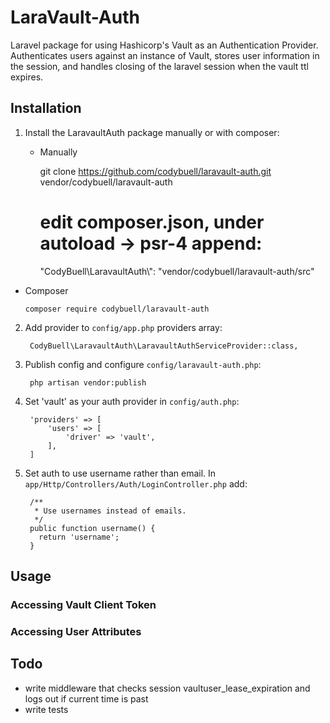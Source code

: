 LaraVault-Auth
==============

Laravel package for using Hashicorp's Vault as an Authentication Provider.  Authenticates users against an instance of Vault, stores user information in the session, and handles closing of the laravel session when the vault ttl expires.

Installation
------------

1. Install the LaravaultAuth package manually or with composer:

   - Manually
     
        git clone https://github.com/codybuell/laravault-auth.git vendor/codybuell/laravault-auth

        # edit composer.json, under autoload -> psr-4 append:

        "CodyBuell\\LaravaultAuth\\": "vendor/codybuell/laravault-auth/src"

  - Composer

        composer require codybuell/laravault-auth

2. Add provider to `config/app.php` providers array:

        CodyBuell\LaravaultAuth\LaravaultAuthServiceProvider::class,

3. Publish config and configure `config/laravault-auth.php`:

        php artisan vendor:publish

4. Set 'vault' as your auth provider in `config/auth.php`:

        'providers' => [
            'users' => [
                'driver' => 'vault',
            ],
        ]

5. Set auth to use username rather than email. In `app/Http/Controllers/Auth/LoginController.php` add:

        /**
         * Use usernames instead of emails.
         */
        public function username() {
          return 'username';
        }

Usage
-----

### Accessing Vault Client Token

### Accessing User Attributes

Todo
----

- write middleware that checks session vaultuser_lease_expiration and logs out if current time is past
- write tests
